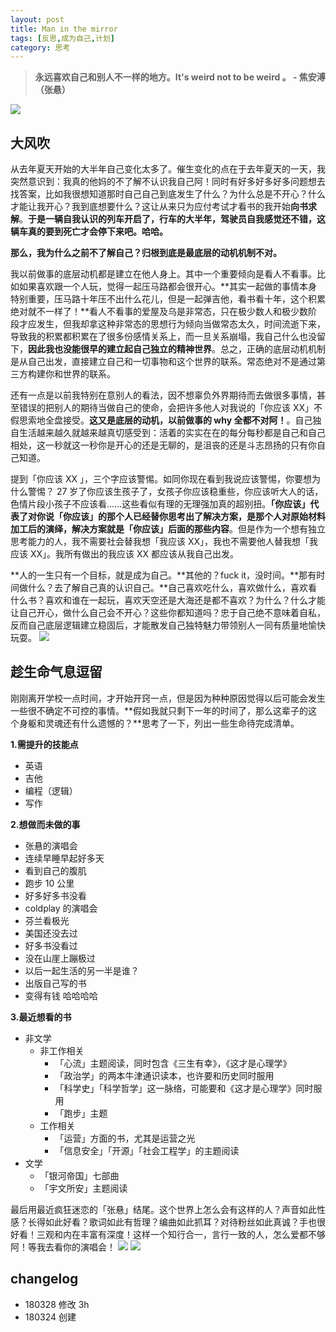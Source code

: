 ```yaml
---
layout: post
title: Man in the mirror
tags: [反思,成为自己,计划]
category: 思考
---
```


> **永远喜欢自己和别人不一样的地方。It's weird not to be weird 。  - 焦安溥（张悬）**

![](http://oax0nr6r7.bkt.clouddn.com/2018-03-28-IMG_3556.JPG)

## 大风吹
从去年夏天开始的大半年自己变化太多了。催生变化的点在于去年夏天的一天，我突然意识到：我真的他妈的不了解不认识我自己阿！同时有好多好多好多问题想去找答案，比如我很想知道那时自己自己到底发生了什么？为什么总是不开心？什么才能让我开心？我到底想要什么？这让从来只为应付考试才看书的我开始**向书求解**。**于是一辆自我认识的列车开启了，行车的大半年，驾驶员自我感觉还不错，这辆车真的要到死亡才会停下来吧。哈哈。**

**那么，我为什么之前不了解自己？归根到底是最底层的动机机制不对。**

我以前做事的底层动机都是建立在他人身上。其中一个重要倾向是看人不看事。比如如果喜欢跟一个人玩，觉得一起压马路都会很开心。**其实一起做的事情本身特别重要，压马路十年压不出什么花儿，但是一起弹吉他，看书看十年，这个积累绝对就不一样了！**看人不看事的爱屋及乌是非常态，只在极少数人和极少数阶段才应发生，但我却拿这种非常态的思想行为倾向当做常态太久，时间流逝下来，导致我的积累都积累在了很多份感情关系上，而一旦关系崩塌，我自己什么也没留下，**因此我也没能很早的建立起自己独立的精神世界**。总之，正确的底层动机机制是从自己出发，直接建立自己和一切事物和这个世界的联系。常态绝对不是通过第三方构建你和世界的联系。

还有一点是以前我特别在意别人的看法，因不想辜负外界期待而去做很多事情，甚至错误的把别人的期待当做自己的使命，会把许多他人对我说的「你应该 XX」不假思索地全盘接受。**这又是底层的动机，以前做事的 why 全都不对阿！**。自己独自生活越来越久就越来越真切感受到：活着的实实在在的每分每秒都是自己和自己相处，这一秒就这一秒你是开心的还是无聊的，是沮丧的还是斗志昂扬的只有你自己知道。

提到「你应该 XX 」，三个字应该警惕。如同你现在看到我说应该警惕，你要想为什么警惕？ 27 岁了你应该生孩子了，女孩子你应该稳重些，你应该听大人的话，色情片段小孩子不应该看......这些看似有理的无理强加真的超别扭。**「你应该」代表了对你说「你应该」的那个人已经替你思考出了解决方案，是那个人对原始材料加工后的演绎，解决方案就是「你应该」后面的那些内容**。但是作为一个想有独立思考能力的人，我不需要社会替我想「我应该 XX」，我也不需要他人替我想「我应该 XX」。我所有做出的我应该 XX 都应该从我自己出发。

**人的一生只有一个目标，就是成为自己。**其他的？fuck it，没时间。**那有时间做什么？去了解自己真的认识自己。**自己喜欢吃什么，喜欢做什么，喜欢看什么书？喜欢和谁在一起玩，喜欢天空还是大海还是都不喜欢？为什么？什么才能让自己开心，做什么自己会不开心？这些你都知道吗？忠于自己绝不意味着自私，反而自己底层逻辑建立稳固后，才能散发自己独特魅力带领别人一同有质量地愉快玩耍。
![](http://oax0nr6r7.bkt.clouddn.com/2018-03-28-IMG_3552.JPG)

## 趁生命气息逗留
刚刚离开学校一点时间，才开始开窍一点，但是因为种种原因觉得以后可能会发生一些很不确定不可控的事情。**假如我就只剩下一年的时间了，那么这辈子的这个身躯和灵魂还有什么遗憾的？**思考了一下，列出一些生命待完成清单。

**1.需提升的技能点**

- 英语
- 吉他
- 编程（逻辑）
- 写作
  
**2.想做而未做的事**
  
- 张悬的演唱会
- 连续早睡早起好多天
- 看到自己的腹肌
- 跑步 10 公里
- 好多好多书没看
- coldplay 的演唱会
- 芬兰看极光
- 美国还没去过
- 好多书没看过
- 没在山崖上蹦极过
- 以后一起生活的另一半是谁？
- 出版自己写的书
- 变得有钱 哈哈哈哈
  
**3.最近想看的书**

- 非文学
  - 非工作相关
    - 「心流」主题阅读，同时包含《三生有幸》，《这才是心理学》
    - 「政治学」的两本牛津通识读本，也许要和历史同时服用
    - 「科学史」「科学哲学」这一脉络，可能要和《这才是心理学》同时服用
    - 「跑步」主题
  - 工作相关
    - 「运营」方面的书，尤其是运营之光
    - 「信息安全」「开源」「社会工程学」的主题阅读
- 文学
  - 「银河帝国」七部曲
  - 「宇文所安」主题阅读
    

最后用最近疯狂迷恋的「张悬」结尾。这个世界上怎么会有这样的人？声音如此性感？长得如此好看？歌词如此有哲理？编曲如此抓耳？对待粉丝如此真诚？手也很好看！三观和内在丰富有深度！这样一个知行合一，言行一致的人，怎么爱都不够阿！等我去看你的演唱会！
![](http://oax0nr6r7.bkt.clouddn.com/2018-03-28-IMG_3496.JPG)
![](http://oax0nr6r7.bkt.clouddn.com/2018-03-28-IMG_3134.JPG)

## changelog
- 180328 修改 3h
- 180324 创建